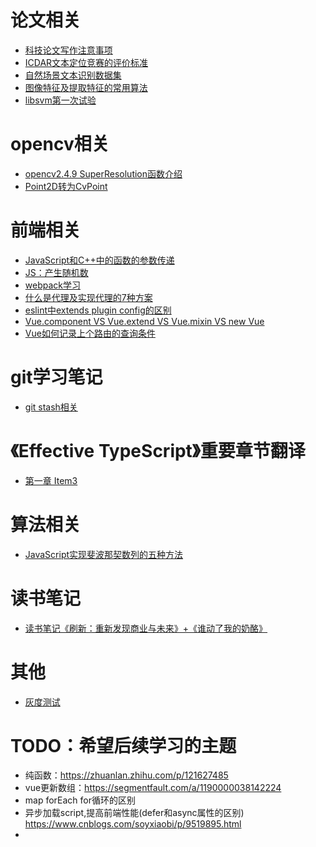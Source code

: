 

# 论文相关
* [科技论文写作注意事项](https://github.com/yan647/Blog/issues/1 )
* [ICDAR文本定位竞赛的评价标准](https://github.com/yan647/Blog/issues/2 )
* [自然场景文本识别数据集](https://github.com/yan647/Blog/issues/6 )
* [图像特征及提取特征的常用算法](https://github.com/yan647/Blog/issues/7)
* [libsvm第一次试验](https://github.com/yan647/Blog/issues/8)

# opencv相关
* [opencv2.4.9 SuperResolution函数介绍](https://github.com/yan647/Blog/issues/3 )
* [Point2D转为CvPoint](https://github.com/yan647/Blog/issues/4 )

# 前端相关
* [JavaScript和C++中的函数的参数传递](https://github.com/yan647/Blog/issues/9)
* [JS：产生随机数](https://github.com/yan647/Blog/issues/10)
* [webpack学习](https://github.com/yan647/Blog/blob/master/webpack.md)
* [什么是代理及实现代理的7种方案](https://github.com/yan647/Blog/issues/12)
* [eslint中extends plugin config的区别](https://github.com/yan647/Blog/issues/13)
* [Vue.component VS Vue.extend VS Vue.mixin VS new Vue](https://github.com/yan647/Blog/issues/14)
* [Vue如何记录上个路由的查询条件](https://github.com/yan647/exercise/blob/master/packages/learn_vue/doc/prevRouteQuery.md)

# git学习笔记
* [git stash相关](https://github.com/yan647/Blog/issues/15)

# 《Effective TypeScript》重要章节翻译
* [第一章 Item3](https://github.com/yan647/learnEffectiveTypeScript/blob/main/translation/item3.md)

# 算法相关
* [JavaScript实现斐波那契数列的五种方法](https://github.com/yan647/Blog/issues/11)

# 读书笔记
* [读书笔记《刷新：重新发现商业与未来》+《谁动了我的奶酪》](https://github.com/yan647/Blog/issues/20)

# 其他
* [灰度测试](https://github.com/yan647/Blog/blob/master/AB%20Testing.md)

# TODO：希望后续学习的主题
* 纯函数：https://zhuanlan.zhihu.com/p/121627485
* vue更新数组：https://segmentfault.com/a/1190000038142224
* map forEach for循环的区别
* 异步加载script,提高前端性能(defer和async属性的区别)  https://www.cnblogs.com/soyxiaobi/p/9519895.html
* 
